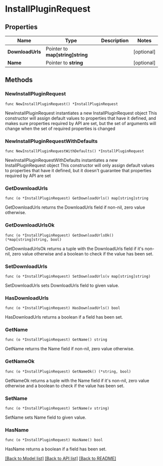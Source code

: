 # InstallPluginRequest

## Properties

Name | Type | Description | Notes
------------ | ------------- | ------------- | -------------
**DownloadUrls** | Pointer to **map[string]string** |  | [optional] 
**Name** | Pointer to **string** |  | [optional] 

## Methods

### NewInstallPluginRequest

`func NewInstallPluginRequest() *InstallPluginRequest`

NewInstallPluginRequest instantiates a new InstallPluginRequest object
This constructor will assign default values to properties that have it defined,
and makes sure properties required by API are set, but the set of arguments
will change when the set of required properties is changed

### NewInstallPluginRequestWithDefaults

`func NewInstallPluginRequestWithDefaults() *InstallPluginRequest`

NewInstallPluginRequestWithDefaults instantiates a new InstallPluginRequest object
This constructor will only assign default values to properties that have it defined,
but it doesn't guarantee that properties required by API are set

### GetDownloadUrls

`func (o *InstallPluginRequest) GetDownloadUrls() map[string]string`

GetDownloadUrls returns the DownloadUrls field if non-nil, zero value otherwise.

### GetDownloadUrlsOk

`func (o *InstallPluginRequest) GetDownloadUrlsOk() (*map[string]string, bool)`

GetDownloadUrlsOk returns a tuple with the DownloadUrls field if it's non-nil, zero value otherwise
and a boolean to check if the value has been set.

### SetDownloadUrls

`func (o *InstallPluginRequest) SetDownloadUrls(v map[string]string)`

SetDownloadUrls sets DownloadUrls field to given value.

### HasDownloadUrls

`func (o *InstallPluginRequest) HasDownloadUrls() bool`

HasDownloadUrls returns a boolean if a field has been set.

### GetName

`func (o *InstallPluginRequest) GetName() string`

GetName returns the Name field if non-nil, zero value otherwise.

### GetNameOk

`func (o *InstallPluginRequest) GetNameOk() (*string, bool)`

GetNameOk returns a tuple with the Name field if it's non-nil, zero value otherwise
and a boolean to check if the value has been set.

### SetName

`func (o *InstallPluginRequest) SetName(v string)`

SetName sets Name field to given value.

### HasName

`func (o *InstallPluginRequest) HasName() bool`

HasName returns a boolean if a field has been set.


[[Back to Model list]](../README.md#documentation-for-models) [[Back to API list]](../README.md#documentation-for-api-endpoints) [[Back to README]](../README.md)


